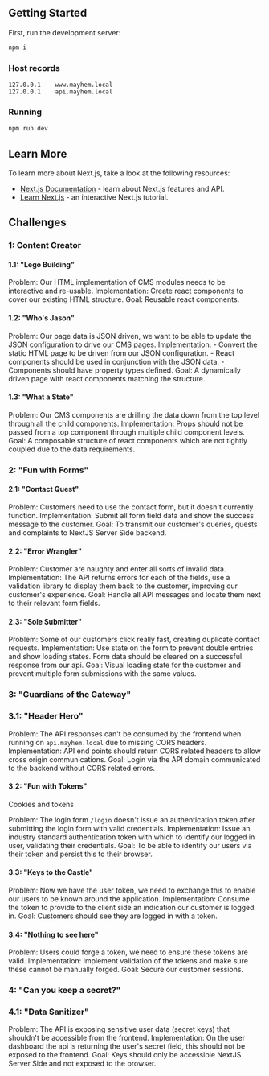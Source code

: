 ## Getting Started

First, run the development server:

```bash
npm i
```

### Host records
```
127.0.0.1    www.mayhem.local
127.0.0.1    api.mayhem.local
```

### Running 

```bash
npm run dev
```

## Learn More

To learn more about Next.js, take a look at the following resources:

- [Next.js Documentation](https://nextjs.org/docs) - learn about Next.js features and API.
- [Learn Next.js](https://nextjs.org/learn) - an interactive Next.js tutorial.

## Challenges

### 1: Content Creator

#### 1.1: "Lego Building"

Problem: Our HTML implementation of CMS modules needs to be interactive and re-usable.
Implementation: Create react components to cover our existing HTML structure.
Goal: Reusable react components.

#### 1.2: "Who's Jason"

Problem: Our page data is JSON driven, we want to be able to update the JSON configuration to drive our CMS pages.
Implementation: 
    - Convert the static HTML page to be driven from our JSON configuration. 
    - React components should be used in conjunction with the JSON data.
    - Components should have property types defined.
Goal: A dynamically driven page with react components matching the structure.

#### 1.3: "What a State"

Problem: Our CMS components are drilling the data down from the top level through all the child components.
Implementation: Props should not be passed from a top component through multiple child component levels.
Goal: A composable structure of react components which are not tightly coupled due to the data requirements.


### 2: "Fun with Forms"

#### 2.1: "Contact Quest"

Problem: Customers need to use the contact form, but it doesn't currently function.
Implementation: Submit all form field data and show the success message to the customer.
Goal: To transmit our customer's queries, quests and complaints to NextJS Server Side backend.

#### 2.2: "Error Wrangler"

Problem: Customer are naughty and enter all sorts of invalid data.
Implementation: The API returns errors for each of the fields, use a validation library to display them back to the customer, 
    improving our customer's experience.
Goal: Handle all API messages and locate them next to their relevant form fields.

#### 2.3: "Sole Submitter"

Problem: Some of our customers click really fast, creating duplicate contact requests.
Implementation: Use state on the form to prevent double entries and show loading states. 
    Form data should be cleared on a successful response from our api.
Goal: Visual loading state for the customer and prevent multiple form submissions with the same values.


### 3: "Guardians of the Gateway"

### 3.1: "Header Hero"

Problem: The API responses can't be consumed by the frontend when running on `api.mayhem.local` due to missing CORS headers.
Implementation: API end points should return CORS related headers to allow cross origin communications.
Goal: Login via the API domain communicated to the backend without CORS related errors.

#### 3.2: "Fun with Tokens"

Cookies and tokens

Problem: The login form `/login` doesn't issue an authentication token after submitting the login form with valid credentials.
Implementation: Issue an industry standard authentication token with which to identify our logged in user, validating their credentials.
Goal: To be able to identify our users via their token and persist this to their browser.

#### 3.3: "Keys to the Castle"

Problem: Now we have the user token, we need to exchange this to enable our users to be known around the application.
Implementation: Consume the token to provide to the client side an indication our customer is logged in.
Goal: Customers should see they are logged in with a token.

#### 3.4: "Nothing to see here"

Problem: Users could forge a token, we need to ensure these tokens are valid.
Implementation: Implement validation of the tokens and make sure these cannot be manually forged.
Goal: Secure our customer sessions.


### 4: "Can you keep a secret?"

### 4.1: "Data Sanitizer"

Problem: The API is exposing sensitive user data (secret keys) that shouldn't be accessible from the frontend.
Implementation: On the user dashboard the api is returning the user's secret field, 
    this should not be exposed to the frontend.
Goal: Keys should only be accessible NextJS Server Side and not exposed to the browser.
